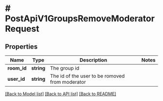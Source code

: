 # # PostApiV1GroupsRemoveModeratorRequest

## Properties

Name | Type | Description | Notes
------------ | ------------- | ------------- | -------------
**room_id** | **string** | The group id |
**user_id** | **string** | The id of the user to be romoved from moderator |

[[Back to Model list]](../../README.md#models) [[Back to API list]](../../README.md#endpoints) [[Back to README]](../../README.md)
